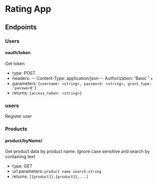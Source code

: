 # Rating App

## Endpoints
### Users
#### oauth/token
Get token
- type: POST
- headers: 
-- Content-Type: application/json
-- Authorization: 'Basic ' + <encoded client:secret string>
- parameters: `{username: <string>, password: <string>, grant_type: 'password'}`
- returns: `{access_token: <string>}`

### users
Register user

### Products
#### product/byName/<product name:string>
Get product data by product name. Ignore case sensitive and search by containing text
- type: GET
- url parameters: `product name search:string`
- returns: `[{product1},{product2},...]`
